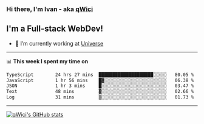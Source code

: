 ### Hi there, I'm Ivan - aka [qWici][website]

## I'm a Full-stack WebDev!
- 🔭 I’m currently working at [Universe][universe]

---

📊 **This week I spent my time on**
<!--START_SECTION:waka-->

```txt
TypeScript        24 hrs 27 mins  ████████████████████░░░░░   80.05 %
JavaScript        1 hr 56 mins    █▓░░░░░░░░░░░░░░░░░░░░░░░   06.38 %
JSON              1 hr 3 mins     █░░░░░░░░░░░░░░░░░░░░░░░░   03.47 %
Text              48 mins         ▓░░░░░░░░░░░░░░░░░░░░░░░░   02.66 %
Log               31 mins         ▒░░░░░░░░░░░░░░░░░░░░░░░░   01.73 %
```

<!--END_SECTION:waka-->

---

[![qWici's GitHub stats](https://github-readme-stats.vercel.app/api?username=qWici)](https://github.com/qWici/github-readme-stats)

[website]: https://devkucher.com
[twitter]: https://twitter.com/KucherDev
[linkedin]: https://www.linkedin.com/in/ivankucher
[universe]: https://universeapps.limited
